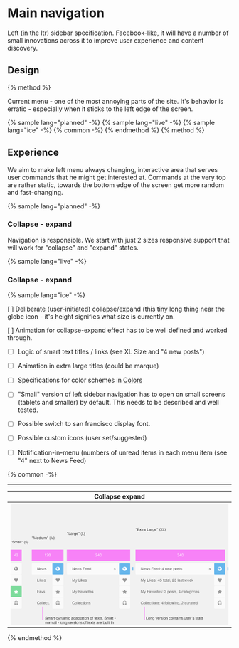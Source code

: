 # Main navigation

Left (in the ltr) sidebar specification. Facebook-like, it will have a number of small innovations across it to improve user experience and content discovery. 

## Design 
 
{% method %} 

Current menu - one of the most annoying parts of the site. It's behavior is erratic - especially when it sticks to the left edge of the screen.

{% sample lang="planned" -%}
{% sample lang="live" -%}
{% sample lang="ice" -%}
{% common -%}
{% endmethod %}
{% method %} 

## Experience 

We aim to make left menu always changing, interactive area that serves user commands that he might get interested at. Commands at the very top are rather static, towards the bottom edge of the screen get more random and fast-changing.

{% sample lang="planned" -%}

### Collapse - expand

Navigation is responsible. We start with just 2 sizes responsive support that will work for "collapse" and "expand" states.

{% sample lang="live" -%}

### Collapse - expand


{% sample lang="ice" -%}

 [ ] Deliberate (user-initiated) collapse/expand (this tiny long thing near the globe icon - it's height signifies what size is currently on.

[ ] Animation for collapse-expand effect has to be well defined and worked through. 
* [ ] Logic of smart text titles / links (see XL Size and "4 new posts")
* [ ] Animation in extra large titles (could be marque)
* [ ] Specifications for color schemes in [Colors](/colors.md)
* [ ] "Small" version of left sidebar navigation has to open on small screens (tablets and smaller) by default. This needs to be described and well tested.
* [ ] Possible switch to san francisco display font.
* [ ] Possible custom icons (user set/suggested)
* [ ] Notification-in-menu (numbers of unread items in each menu item (see "4" next to News Feed)


{% common -%}


----
| Collapse expand |
| ------------- |
| [![](/assets/Collapse-expand.png)](https://drive.google.com/a/lokieducation.org/file/d/0B-3RQRY3AlLUbmlHVlR1dzRKdWM/view?usp=sharing) |

{% endmethod %}
